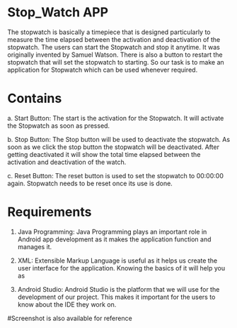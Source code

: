 # Stop_Watch APP

The stopwatch is basically a timepiece that is designed particularly to measure the time elapsed between the activation and deactivation of the stopwatch. The users can start the Stopwatch and stop it anytime. It was originally invented by Samuel Watson. There is also a button to restart the stopwatch that will set the stopwatch to starting. So our task is to make an application for Stopwatch which can be used whenever required.

# Contains
a. Start Button: The start is the activation for the Stopwatch. It will activate the Stopwatch as soon as pressed.

b. Stop Button: The Stop button will be used to deactivate the stopwatch. As soon as we click the stop button the stopwatch will be deactivated. After getting deactivated it will show the total time elapsed between the activation and deactivation of the watch.

c. Reset Button: The reset button is used to set the stopwatch to 00:00:00 again. Stopwatch needs to be reset once its use is done.

# Requirements
1. Java Programming: Java Programming plays an important role in Android app development as it makes the application function and manages it.

2. XML: Extensible Markup Language is useful as it helps us create the user interface for the application. Knowing the basics of it will help you as

3. Android Studio: Android Studio is the platform that we will use for the development of our project. This makes it important for the users to know about the IDE they work on.

#Screenshot is also available for reference
